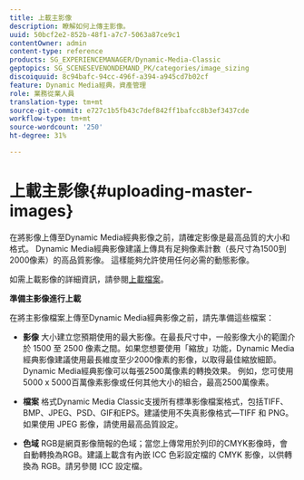 ```yaml
---
title: 上載主影像
description: 瞭解如何上傳主影像。
uuid: 50bcf2e2-852b-48f1-a7c7-5063a87ce9c1
contentOwner: admin
content-type: reference
products: SG_EXPERIENCEMANAGER/Dynamic-Media-Classic
geptopics: SG_SCENESEVENONDEMAND_PK/categories/image_sizing
discoiquuid: 8c94bafc-94cc-496f-a394-a945cd7b02cf
feature: Dynamic Media經典，資產管理
role: 業務從業人員
translation-type: tm+mt
source-git-commit: e727c1b5fb43c7def842ff1bafcc8b3ef3437cde
workflow-type: tm+mt
source-wordcount: '250'
ht-degree: 31%

---
```



# 上載主影像{#uploading-master-images}

在將影像上傳至Dynamic Media經典影像之前，請確定影像是最高品質的大小和格式。 Dynamic Media經典影像建議上傳具有足夠像素計數（長尺寸為1500到2000像素）的高品質影像。 這樣能夠允許使用任何必需的動態影像。

如需上載影像的詳細資訊，請參閱[上載檔案](uploading-files.md#uploading_files)。

**準備主影像進行上載**

在將主影像檔案上傳至Dynamic Media經典影像之前，請先準備這些檔案：

* **影像**
大小建立您預期使用的最大影像。在最長尺寸中，一般影像大小的範圍介於 1500 至 2500 像素之間。如果您想要使用「縮放」功能，Dynamic Media經典影像建議使用最長維度至少2000像素的影像，以取得最佳縮放細節。 Dynamic Media經典影像可以每張2500萬像素的轉換效果。 例如，您可使用5000 x 5000百萬像素影像或任何其他大小的組合，最高2500萬像素。

* **檔案**
格式Dynamic Media Classic支援所有標準影像檔案格式，包括TIFF、BMP、JPEG、PSD、GIF和EPS。建議使用不失真影像格式—TIFF 和 PNG。如果使用 JPEG 影像，請使用最高品質設定。

* **色域**
RGB是網頁影像簡報的色域；當您上傳常用於列印的CMYK影像時，會自動轉換為RGB。建議上載含有內嵌 ICC 色彩設定檔的 CMYK 影像，以供轉換為 RGB。請另參閱 ICC 設定檔。
